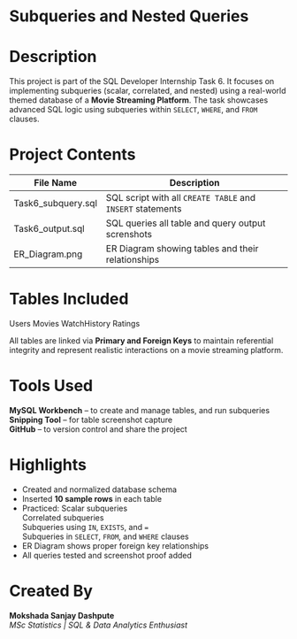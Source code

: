 # Subqueries and Nested Queries

# Description
This project is part of the SQL Developer Internship Task 6.
It focuses on implementing subqueries (scalar, correlated, and nested) using a real-world themed database of a **Movie Streaming Platform**.
The task showcases advanced SQL logic using subqueries within `SELECT`, `WHERE`, and `FROM` clauses.

# Project Contents

| File Name              | Description                                                 |
|------------------------|-------------------------------------------------------------|
| Task6_subquery.sql     | SQL script with all `CREATE TABLE` and `INSERT` statements  |
| Task6_output.sql       | SQL queries all table and query output screnshots           |
| ER_Diagram.png         | ER Diagram showing tables and their relationships           |


 # Tables Included
Users
Movies
WatchHistory
Ratings

All tables are linked via **Primary and Foreign Keys** to maintain referential integrity and represent realistic interactions on a movie streaming platform.

# Tools Used
**MySQL Workbench** – to create and manage tables, and run subqueries  
**Snipping Tool** – for table screenshot capture  
**GitHub** – to version control and share the project  

# Highlights
- Created and normalized database schema
- Inserted **10 sample rows** in each table
- Practiced:
   Scalar subqueries  
   Correlated subqueries  
   Subqueries using `IN`, `EXISTS`, and `=`  
   Subqueries in `SELECT`, `FROM`, and `WHERE` clauses
- ER Diagram shows proper foreign key relationships
- All queries tested and screenshot proof added

# Created By
**Mokshada Sanjay Dashpute**  
*MSc Statistics | SQL & Data Analytics Enthusiast*
  
